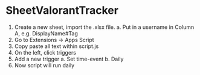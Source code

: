 # SheetValorantTracker


1. Create a new sheet, import the .xlsx file.
   a. Put in a username in Column A, e.g. DisplayName#Tag
3. Go to Extensions -> Apps Script
4. Copy paste all text within script.js
5. On the left, click triggers
6. Add a new trigger
   a. Set time-event
   b. Daily
6. Now script will run daily
